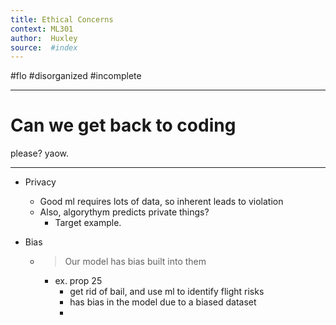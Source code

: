 ```yaml
---
title: Ethical Concerns 
context: ML301
author:  Huxley
source:  #index
---
```


#flo 
#disorganized #incomplete

---

# Can we get back to coding 
please? yaow. 

---


- Privacy
	- Good ml requires lots of data, so inherent leads to violation
	- Also, algorythym predicts private things?
		- Target example. 
		
- Bias 
	- > Our model has bias built into them 
		- ex. prop 25
			- get rid of bail, and use ml to identify flight risks
			- has bias in the model due to a biased dataset
			- 

















